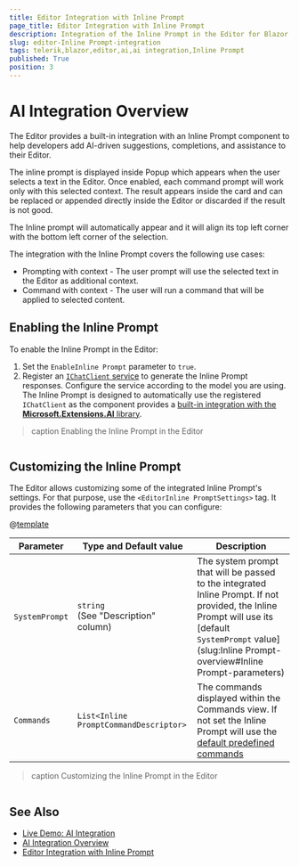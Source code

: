 ```yaml
---
title: Editor Integration with Inline Prompt
page_title: Editor Integration with Inline Prompt
description: Integration of the Inline Prompt in the Editor for Blazor.
slug: editor-Inline Prompt-integration
tags: telerik,blazor,editor,ai,ai integration,Inline Prompt
published: True
position: 3
---
```


# AI Integration Overview

The Editor provides a built-in integration with an Inline Prompt component to help developers add AI-driven suggestions, completions, and assistance to their Editor.

The inline prompt is displayed inside Popup which appears when the user selects a text in the Editor. Once enabled, each command prompt will work only with this selected context. The result appears inside the card and can be replaced or appended directly inside the Editor or discarded if the result is not good.

The Inline prompt will automatically appear and it will align its top left corner with the bottom left corner of the selection.

The integration with the Inline Prompt covers the following use cases:

* Prompting with context - The user prompt will use the selected text in the Editor as additional context.
* Command with context - The user will run a command that will be applied to selected content.

## Enabling the Inline Prompt

To enable the Inline Prompt in the Editor:

1. Set the `EnableInline Prompt` parameter to `true`.
1. Register an [`IChatClient` service](https://learn.microsoft.com/en-us/dotnet/api/microsoft.extensions.ai.ichatclient?view=net-9.0-pp) to generate the Inline Prompt responses. Configure the service according to the model you are using. The Inline Prompt is designed to automatically use the registered `IChatClient` as the component provides a [built-in integration with the **Microsoft.Extensions.AI** library](slug:common-features-microsoft-extensions-ai-integration).

>caption Enabling the Inline Prompt in the Editor

````RAZOR

````

## Customizing the Inline Prompt

The Editor allows customizing some of the integrated Inline Prompt's settings. For that purpose, use the `<EditorInline PromptSettings>` tag. It provides the following parameters that you can configure:

@[template](/_contentTemplates/common/parameters-table-styles.md#table-layout)

| Parameter | Type and Default value | Description |
|-----------|------------------------|-------------|
| `SystemPrompt`  | `string` <br/> (See "Description" column) | The system prompt that will be passed to the integrated Inline Prompt. If not provided, the Inline Prompt will use its [default `SystemPrompt` value](slug:Inline Prompt-overview#Inline Prompt-parameters) |
| `Commands` | `List<Inline PromptCommandDescriptor>` | The commands displayed within the Commands view. If not set the Inline Prompt will use the [default predefined commands](slug:editor-ai-integration-overview#default-commands)

>caption Customizing the Inline Prompt in the Editor

````RAZOR

````

## See Also

* [Live Demo: AI Integration](https://demos.telerik.com/blazor-ui/editor/overview)
* [AI Integration Overview](slug:editor-ai-integration-overview)
* [Editor Integration with Inline Prompt](slug:editor-ai-integration-overview)
